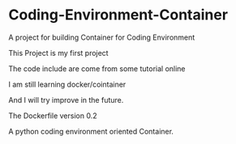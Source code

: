 # Coding-Environment-Container
A project for building Container for Coding Environment

This Project is my first project

The code include are come from some tutorial online

I am still learning docker/cointainer

And I will try improve in the future.

The Dockerfile version 0.2

A python coding environment oriented Container.
